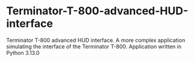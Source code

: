 # Terminator-T-800-advanced-HUD-interface
Terminator T-800 advanced HUD interface. A more complex application simulating the interface of the Terminator T-800. Application written in Python 3.13.0
